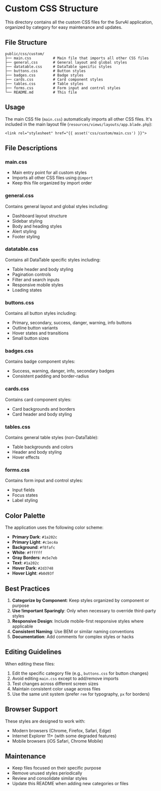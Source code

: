 # Custom CSS Structure

This directory contains all the custom CSS files for the SurvAI application, organized by category for easy maintenance and updates.

## File Structure

```
public/css/custom/
├── main.css          # Main file that imports all other CSS files
├── general.css       # General layout and global styles
├── datatable.css     # DataTable specific styles
├── buttons.css       # Button styles
├── badges.css        # Badge styles
├── cards.css         # Card component styles
├── tables.css        # Table styles
├── forms.css         # Form input and control styles
└── README.md         # This file
```

## Usage

The main CSS file (`main.css`) automatically imports all other CSS files. It's included in the main layout file (`resources/views/layouts/app.blade.php`):

```blade
<link rel="stylesheet" href="{{ asset('css/custom/main.css') }}">
```

## File Descriptions

### main.css
- Main entry point for all custom styles
- Imports all other CSS files using `@import`
- Keep this file organized by import order

### general.css
Contains general layout and global styles including:
- Dashboard layout structure
- Sidebar styling
- Body and heading styles
- Alert styling
- Footer styling

### datatable.css
Contains all DataTable specific styles including:
- Table header and body styling
- Pagination controls
- Filter and search inputs
- Responsive mobile styles
- Loading states

### buttons.css
Contains all button styles including:
- Primary, secondary, success, danger, warning, info buttons
- Outline button variants
- Hover states and transitions
- Small button sizes

### badges.css
Contains badge component styles:
- Success, warning, danger, info, secondary badges
- Consistent padding and border-radius

### cards.css
Contains card component styles:
- Card backgrounds and borders
- Card header and body styling

### tables.css
Contains general table styles (non-DataTable):
- Table backgrounds and colors
- Header and body styling
- Hover effects

### forms.css
Contains form input and control styles:
- Input fields
- Focus states
- Label styling

## Color Palette

The application uses the following color scheme:

- **Primary Dark**: `#1a202c`
- **Primary Light**: `#c1ec4a`
- **Background**: `#f8fafc`
- **White**: `#ffffff`
- **Gray Borders**: `#e5e7eb`
- **Text**: `#1a202c`
- **Hover Dark**: `#2d3748`
- **Hover Light**: `#b0d93f`

## Best Practices

1. **Categorize by Component**: Keep styles organized by component or purpose
2. **Use !important Sparingly**: Only when necessary to override third-party styles
3. **Responsive Design**: Include mobile-first responsive styles where applicable
4. **Consistent Naming**: Use BEM or similar naming conventions
5. **Documentation**: Add comments for complex styles or hacks

## Editing Guidelines

When editing these files:

1. Edit the specific category file (e.g., `buttons.css` for button changes)
2. Avoid editing `main.css` except to add/remove imports
3. Test changes across different screen sizes
4. Maintain consistent color usage across files
5. Use the same unit system (prefer `rem` for typography, `px` for borders)

## Browser Support

These styles are designed to work with:
- Modern browsers (Chrome, Firefox, Safari, Edge)
- Internet Explorer 11+ (with some degraded features)
- Mobile browsers (iOS Safari, Chrome Mobile)

## Maintenance

- Keep files focused on their specific purpose
- Remove unused styles periodically
- Review and consolidate similar styles
- Update this README when adding new categories or files
